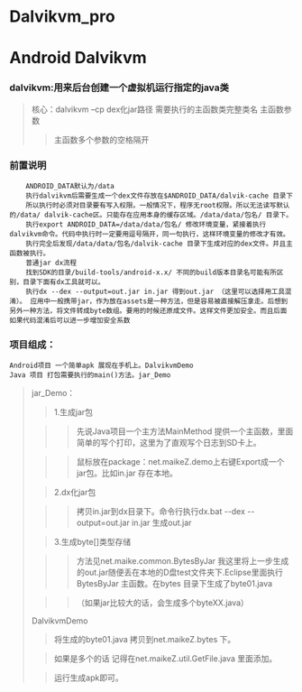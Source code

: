 # Dalvikvm_pro
Android Dalvikvm
=====
### dalvikvm:用来后台创建一个虚拟机运行指定的java类
>核心：dalvikvm –cp dex化jar路径 需要执行的主函数类完整类名 主函数参数
>>主函数多个参数的空格隔开

### 前置说明
		ANDROID_DATA默认为/data
		执行dalvikvm后需要生成一个dex文件存放在$ANDROID_DATA/dalvik-cache 目录下
		所以执行时必须对目录要有写入权限。一般情况下，程序无root权限。所以无法读写默认的/data/ dalvik-cache区。只能存在应用本身的缓存区域。/data/data/包名/ 目录下。
		执行export ANDROID_DATA=/data/data/包名/ 修改环境变量，紧接着执行dalvikvm命令。代码中执行时一定要用逗号隔开，同一句执行，这样环境变量的修改才有效。
		执行完全后发现/data/data/包名/dalvik-cache 目录下生成对应的dex文件。并且主函数被执行。
		普通jar dx流程
		找到SDK的目录/build-tools/android-x.x/ 不同的build版本目录名可能有所区别，目录下面有dx工具就可以。
		执行dx --dex --output=out.jar in.jar 得到out.jar （这里可以选择用工具混淆）。	应用中一般携带jar，作为放在assets是一种方法，但是容易被直接解压拿走。后想到另外一种方法，将文件转成byte数组。要用的时候还原成文件。这样文件更加安全。而且后面如果代码混淆后可以进一步增加安全系数
		
### 项目组成：
	Android项目 一个简单apk 展现在手机上。DalvikvmDemo
	Java 项目 打包需要执行的main()方法。jar_Demo
> jar_Demo：
> 
> > 1.生成jar包
> 
> > > 先说Java项目一个主方法MainMethod 提供一个主函数，里面简单的写个打印，这里为了直观写个日志到SD卡上。
> 
> > > 鼠标放在package：net.maikeZ.demo上右键Export成一个jar包。比如in.jar 存在本地。
> 
> > 2.dx化jar包
> 
> > > 拷贝in.jar到dx目录下。命令行执行dx.bat --dex --output=out.jar in.jar 生成out.jar
> 
> > 3.生成byte[]类型存储
> 
> > > 方法见net.maike.common.BytesByJar 我这里将上一步生成的out.jar随便丢在本地的D盘test文件夹下.Eclipse里面执行BytesByJar 主函数。在bytes 目录下生成了byte01.java
> 
> > > （如果jar比较大的话，会生成多个byteXX.java）
> 
> DalvikvmDemo
> 
> > 将生成的byte01.java 拷贝到net.maikeZ.bytes 下。
> 
> > 如果是多个的话 记得在net.maikeZ.util.GetFile.java 里面添加。
> 
> > 运行生成apk即可。
